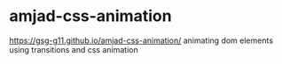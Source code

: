 # amjad-css-animation
https://gsg-g11.github.io/amjad-css-animation/
animating dom elements using transitions and css animation
